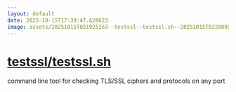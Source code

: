 ```yaml
---
layout: default
date: 2025-10-15T17:39:47.628623
image: assets/20251015T031925263--testssl--testssl.sh--20251015T032809538--cropped.png
---
```


# [testssl/testssl.sh](https://github.com/testssl/testssl.sh)

command line tool for checking TLS/SSL ciphers and protocols on any port
